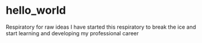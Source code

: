# hello_world
Respiratory for raw ideas
I have started this respiratory to break the ice and start learning and developing my professional career
